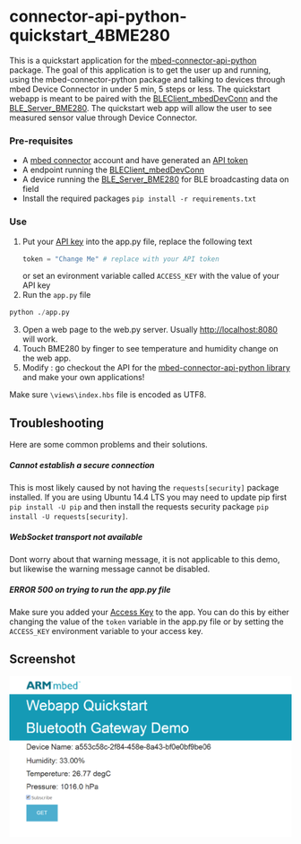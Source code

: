 # connector-api-python-quickstart_4BME280
This is a quickstart application for the [mbed-connector-api-python](https://github.com/armmbed/mbed-connector-api-python) package.
The goal of this application is to get the user up and running, using the mbed-connector-python package and talking to devices through mbed Device Connector in under 5 min, 5 steps or less.
The quickstart webapp is meant to be paired with the [BLEClient_mbedDevConn](https://github.com/soramame21/BLEClient_mbedDevConn) and the [BLE_Server_BME280](https://github.com/soramame21/BLE_Server_BME280). The quickstart web app will allow the user to see measured sensor value through Device Connector.

### Pre-requisites
- A [mbed connector](https://connector.mbed.com) account and have generated an [API token](https://connector.mbed.com/#accesskeys)
- A endpoint running the [BLEClient_mbedDevConn](https://github.com/soramame21/BLEClient_mbedDevConn)
- A device running the [BLE_Server_BME280](https://github.com/soramame21/BLE_Server_BME280) for BLE broadcasting data on field
- Install the required packages `pip install -r requirements.txt`

### Use
1. Put your [API key](https://connector.mbed.com/#accesskeys) into the app.py file, replace the following text
    ```python
    token = "Change Me" # replace with your API token
    ```
    or set an evironment variable called `ACCESS_KEY` with the value of your API key
2. Run the `app.py` file
```python
python ./app.py
```
3. Open a web page to the web.py server. Usually [http://localhost:8080](http://localhost:8080) will work.
4. Touch BME280 by finger to see temperature and humidity change on the web app.
5. Modify : go checkout the API for the [mbed-connector-api-python library](https://docs.mbed.com/docs/mbed-connector-api-python/en/latest/) and make your own applications!

  Make sure `\views\index.hbs` file is encoded as UTF8.

## Troubleshooting
Here are some common problems and their solutions.

##### Cannot establish a secure connection
This is most likely caused by not having the `requests[security]` package installed. If you are using Ubuntu 14.4 LTS you may need to update pip first `pip install -U pip` and then install the requests security package `pip install -U requests[security]`.

##### WebSocket transport not available
Dont worry about that warning message, it is not applicable to this demo, but likewise the warning message cannot be disabled.

##### ERROR 500 on trying to run the app.py file
Make sure you added your [Access Key](https://connector.mbed.com/#accesskeys) to the app. You can do this by either changing the value of the `token` variable in the app.py file or by setting the `ACCESS_KEY` environment variable to your access key.

## Screenshot
![Screenshot of Demo](./static/img/python_BME280_screenshot.png)
